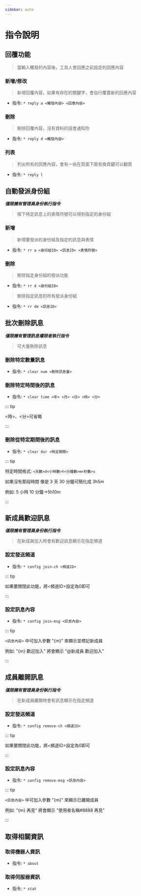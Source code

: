 ```yaml
---
sidebar: auto
---
```


# 指令說明

## 回覆功能

> 當輸入觸發的內容後，工具人會回應之前設定的回應內容

### 新增/修改

> 新增回覆內容，如果有存在的關鍵字，會自行覆蓋新的回應內容

- 指令: `* reply a <觸發內容> <回應內容>`

### 刪除

> 刪除回覆內容，沒有資料的話會通知你

- 指令: `* reply d <觸發內容>`

### 列表

> 列出所有的回應內容，會有一些在頁面下面有換頁鍵可以翻頁

- 指令: `* reply l`

## 自動發派身份組

_**僅限擁有管理員身份執行指令**_

> 按下特定訊息上的表情符號可以得到指定的身份組

### 新增

> 新增要發派的身份組及指定的訊息與表情

- 指令: `* rr a <身份組ID> <訊息ID> <表情符號>`

### 刪除

> 刪除指定身份組的發派功能

- 指令: `* rr d <身份組ID>`

> 刪除指定訊息的所有發派身份組

- 指令: `* rr dm <訊息ID>`

## 批次刪除訊息

_**僅限擁有管理訊息權限者執行指令**_

> 可大量刪除訊息

### 刪除特定數量訊息

- 指令: `* clear num <刪除訊息量>`

### 刪除特定時間後的訊息

- 指令: `* clear time <年> <月> <日> <時> <分>`

::: tip

<時>、<分>可省略

:::

### 刪除從特定期間後的訊息

- 指令: `* clear dur <特定期間>`

::: tip

特定時間格式: `<天數>d<小時數>h<分鐘數>m<秒數>s`

如果沒有那段時間 像是 3 天 30 分鐘可簡化成 3h5m

例如: 5 小時 10 分鐘->5h10m

:::

## 新成員歡迎訊息

_**僅限擁有管理員身份執行指令**_

> 在新成員加入時會有歡迎訊息顯示在指定頻道

### 設定發送頻道

- 指令: `* config join-ch <頻道ID>`

::: tip

如果要關閉此功能，將<頻道ID>設定為0即可

:::

### 設定訊息內容

- 指令: `* config join-msg <訊息內容>`

::: tip

`<訊息內容>` 中可加入參數 "{m}" 來顯示並標記新成員

例如: "{m} 歡迎加入" 將會顯示 "@新成員 歡迎加入"

:::

## 成員離開訊息

_**僅限擁有管理員身份執行指令**_

> 在新成員離開時會有訊息顯示在指定頻道

### 設定發送頻道

- 指令: `* config remove-ch <頻道ID>`

::: tip

如果要關閉此功能，將<頻道ID>設定為0即可

:::

### 設定訊息內容

- 指令: `* config remove-msg <訊息內容>`

::: tip

`<訊息內容>` 中可加入參數 "{m}" 來顯示已離開成員

例如: "{m} 再見" 將會顯示 "使用者名稱#8888 再見"

:::

## 取得相關資訊

### 取得機器人資訊

- 指令: `* about`

### 取得伺服器資訊

- 指令: `* stat`
